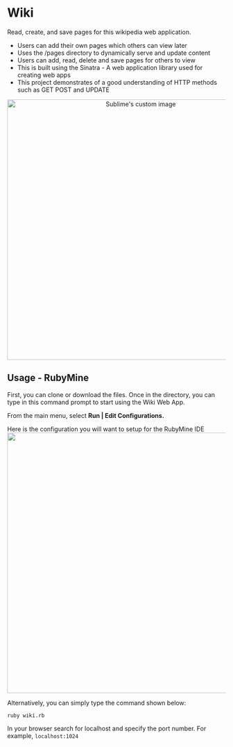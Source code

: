 # Wiki
Read, create, and save pages for this wikipedia web application.

* Users can add their own pages which others can view later
* Uses the /pages directory to dynamically serve and update content
* Users can add, read, delete and save pages for others to view
* This is built using the Sinatra - A web application library used for creating web apps
* This project demonstrates of a good understanding of HTTP methods such as GET POST and UPDATE

<p align="center">
  <img src="https://media.giphy.com/media/Gj0Rjh1qntLBYkUcwW/giphy.gif" width="600" alt="Sublime's custom image"/>
</p>

## Usage - RubyMine
First, you can clone or download the files. Once in the directory, you can type in this command prompt to start using the Wiki Web App.

From the main menu, select **Run | Edit Configurations.**  
 
Here is the configuration you will want to setup for the RubyMine IDE
<img src="https://i.imgur.com/1fdLF9d.png" width="600"/>

Alternatively, you can simply type the command shown below:
```shell script
ruby wiki.rb
```
In your browser search for localhost and specify the port number. For example,
`localhost:1024`
